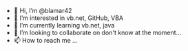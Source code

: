 - 👋 Hi, I’m @blamar42
- 👀 I’m interested in vb.net, GitHub, VBA
- 🌱 I’m currently learning vb.net, java
- 💞️ I’m looking to collaborate on don't know at the moment...
- 📫 How to reach me ...

<!---
blamar42/blamar42 is a ✨ special ✨ repository because its `README.md` (this file) appears on your GitHub profile.
You can click the Preview link to take a look at your changes.
--->
